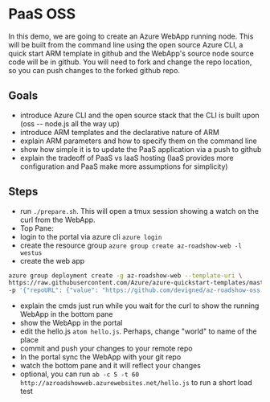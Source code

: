 # PaaS OSS
In this demo, we are going to create an Azure WebApp running node. This will be built from the command line using the
open source Azure CLI, a quick start ARM template in github and the WebApp's source node source code will be in github.
You will need to fork and change the repo location, so you can push changes to the forked github repo.

## Goals
- introduce Azure CLI and the open source stack that the CLI is built upon (oss -- node.js all the way up)
- introduce ARM templates and the declarative nature of ARM
- explain ARM parameters and how to specify them on the command line
- show how simple it is to update the PaaS application via a push to github
- explain the tradeoff of PaaS vs IaaS hosting (IaaS provides more configuration and PaaS make more assumptions for simplicity)

## Steps
- run `./prepare.sh`. This will open a tmux session showing a watch on the curl from the WebApp.
- Top Pane:
 - login to the portal via azure cli `azure login`
 - create the resource group `azure group create az-roadshow-web -l westus`
 - create the web app
 ```bash
 azure group deployment create -g az-roadshow-web --template-uri \
 https://raw.githubusercontent.com/Azure/azure-quickstart-templates/master/201-web-app-github-deploy/azuredeploy.json \
 -p '{"repoURL": {"value": "https://github.com/devigned/az-roadshow-oss.git"}, "siteName": {"value": "azroadshowweb"}, "hostingPlanName": {"value": "someplan"}, "siteLocation": {"value": "westus"}, "sku": {"value": "Standard"}}'
 ```
 - explain the cmds just run while you wait for the curl to show the running WebApp in the bottom pane
 - show the WebApp in the portal
 - edit the hello.js `atom hello.js`. Perhaps, change "world" to name of the place
 - commit and push your changes to your remote repo
 - In the portal sync the WebApp with your git repo
 - watch the bottom pane and it will reflect your changes
 - optional, you can run `ab -c 5 -t 60 http://azroadshowweb.azurewebsites.net/hello.js` to run a short load test
